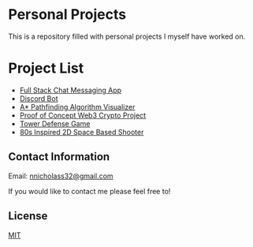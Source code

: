 # Personal Projects

This is a repository filled with personal projects I myself have worked on.

# Project List
- [Full Stack Chat Messaging App](https://github.com/NicholasAli1/Chat-Message-App)
- [Discord Bot](https://github.com/NicholasAli1/DiscordBot)
- [A* Pathfinding Algorithm Visualizer](https://github.com/NicholasAli1/AStarPathfindingVisualizer)
- [Proof of Concept Web3 Crypto Project](https://github.com/NicholasAli1/Web3.0)
- [Tower Defense Game](https://github.com/NicholasAli1/TowerDefenseGame)
- [80s Inspired 2D Space Based Shooter](https://github.com/NicholasAli1/SpaceGame)

## Contact Information 
Email: nnicholass32@gmail.com


If you would like to contact me please feel free to!


## License
[MIT](https://choosealicense.com/licenses/mit/)
